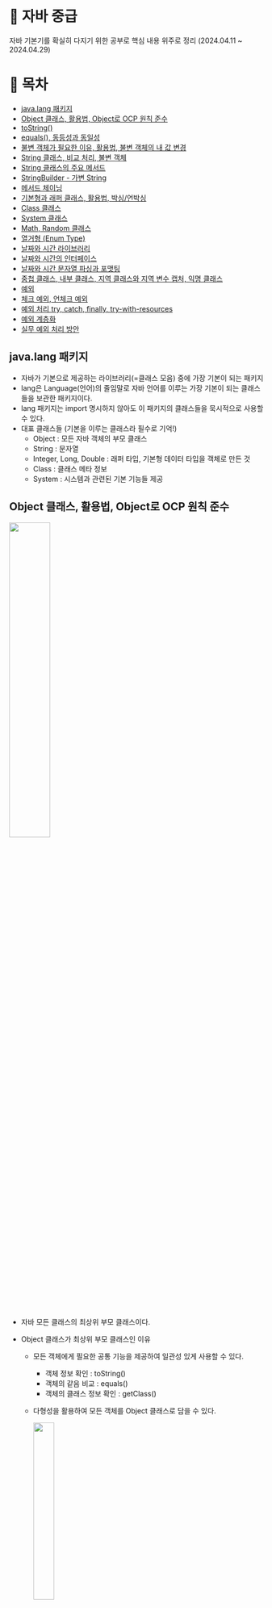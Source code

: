 # :rocket: 자바 중급
자바 기본기를 확실히 다지기 위한 공부로 핵심 내용 위주로 정리 (2024.04.11 ~ 2024.04.29)


# :page_facing_up: 목차
- <a href="#0"> java.lang 패키지 </a> 
- <a href="#1"> Object 클래스, 활용법, Object로 OCP 원칙 준수 </a> 
- <a href="#2"> toString() </a>
- <a href="#3"> equals(), 동등성과 동일성 </a>
- <a href="#4"> 불변 객체가 필요한 이유, 활용법, 불변 객체의 내 값 변경 </a>
- <a href="#5"> String 클래스, 비교 처리, 불변 객체 </a>
- <a href="#6"> String 클래스의 주요 메서드 </a>
- <a href="#7"> StringBuilder - 가변 String </a> 
- <a href="#8"> 메서드 체이닝 </a>
- <a href="#9"> 기본형과 래퍼 클래스, 활용법, 박싱/언박싱 </a> 
- <a href="#10"> Class 클래스 </a>
- <a href="#11"> System 클래스 </a>
- <a href="#12"> Math, Random 클래스 </a>
- <a href="#13"> 열거형 (Enum Type) </a>
- <a href="#14"> 날짜와 시간 라이브러리 </a>
- <a href="#15"> 날짜와 시간의 인터페이스 </a>
- <a href="#16"> 날짜와 시간 문자열 파싱과 포맷팅 </a>
- <a href="#17"> 중첩 클래스, 내부 클래스, 지역 클래스와 지역 변수 캡처, 익명 클래스 </a>
- <a href="#18"> 예외 </a>
- <a href="#19"> 체크 예외, 언체크 예외 </a>
- <a href="#20"> 예외 처리 try, catch, finally, try-with-resources </a>
- <a href="#21"> 예외 계층화 </a>
- <a href="#22"> 실무 예외 처리 방안 </a>


## <b id="0"> java.lang 패키지 </b>
- 자바가 기본으로 제공하는 라이브러리(=클래스 모음) 중에 가장 기본이 되는 패키지
- lang은 Language(언어)의 줄임말로 자바 언어를 이루는 가장 기본이 되는 클래스들을 보관한 패키지이다.
- lang 패키지는 import 명시하지 않아도 이 패키지의 클래스들을 묵시적으로 사용할 수 있다.
- 대표 클래스들 (기본을 이루는 클래스라 필수로 기억!)
    - Object : 모든 자바 객체의 부모 클래스
    - String : 문자열
    - Integer, Long, Double : 래퍼 타입, 기본형 데이터 타입을 객체로 만든 것
    - Class  : 클래스 메타 정보
    - System : 시스템과 관련된 기본 기능들 제공


## <b id="1"> Object 클래스, 활용법, Object로 OCP 원칙 준수 </b>
<img src="https://github.com/K-Y-k/practice_java_basic/assets/102020649/ed2a901b-12ef-4680-bde0-6c99aa46b48d" width="40%"/>

- 자바 모든 클래스의 최상위 부모 클래스이다.
  
- Object 클래스가 최상위 부모 클래스인 이유
  - 모든 객체에게 필요한 공통 기능을 제공하여 일관성 있게 사용할 수 있다.
     - 객체 정보 확인         : toString()
     - 객체의 같음 비교       : equals()
     - 객체의 클래스 정보 확인 : getClass()

  - 다형성을 활용하여 모든 객체를 Object 클래스로 담을 수 있다.
    
      <img src="https://github.com/K-Y-k/practice_java_basic/assets/102020649/848541e9-c6c4-4f8f-9571-9972c1ce7ea9" width="30%"/>
      
     - 부모는 자식을 담을 수 있는데

       Object 클래스는 최상위 부모라서 모든 객체를 참조할 수 있어
    
       모든 자바 객체는 Object 타입으로 접근하여 다양한 타입의 객체를 통합적으로 처리할 수 있다.

  ex1) 모든 객체를 받을 수 있는 메서드를 만들 수 있다.
  
  ```
  public static void main(String[] args) {
      Dog dog = new Dog();
      Car car = new Car();
  
      action(dog);
      action(car);
  }
  
  // 여기서 매개변수의 객체를 최상위 부모라서 어떤 객체든 인자로 전달할 수 있다!
  private static void action(Object obj) {
      // Object의 메서드에는 각 객체들의 메서드가 없으므로 사용을 못한다.
      // 원래 다형적 참조 + 메서드 오버라이딩을 같이 활용해야 하지만
      // Object 클래스는 메서드 오버라이딩이 불가능하기에 다형성의 한계가 있다.
      //obj.sound();  Object는 sound()가 없다.
      //obj.move();   Object는 move()가 없다.
  
      // 그래서 Object 클래스에서는 각 객체에 맞는 다운캐스팅 필요하다.
      if (obj instanceof Dog dog) {
          // ((Dog)obj).sound(); 명시적인 다운캐스팅
          dog.sound(); // 자동 다운캐스팅
      } else if (obj instanceof Car car) {
          car.move();
      }
  }
  ```

  1. instanceof로 자식 객체들을 확인하고
  2. 다운 캐스팅하여 자식 객체들의 메서드를 활용할 수 있다.


  ex2) 모든 객체를 저장할 수 있는 배열을 만들 수 있다.

  ```
  public static void main(String[] args) {
      Dog dog = new Dog();
      Car car = new Car();
      Object object = new Object();
  
      Object[] objects = {dog, car, object};
      
      size(objects);
  }
  
  // Object는 모든 객체를 담을 수 있어
  // 참조 객체의 변경이 절대 일어날 수 없게 된다.
  private static void size(Object[] objects) {
      System.out.println("전달된 객체의 수는: " + objects.length);
  }
  ```

  - 서로 다른 모든 객체를 Object 배열로 담을 수 있다.
  - 즉, Object 덕분에 모든객체를 참조할 수 있다.


- Object 클래스로 인한 OCP 원칙 준수
   - Object와 toString 메서드가 없으면
      
     아무 관계 없는 객체의 정보를 출력하기 어려웠을 것이다.
   - 각 객체의 매개변수만 다른 중복 메서드를 만들어야 했을 것이다.
      
     각 구체적인 객체 타입에 의존적이게 된다.
     
     <img src="https://github.com/K-Y-k/practice_java_basic/assets/102020649/3adee2db-fb84-46c0-96e4-5fc387cf752a" width="60%"/>
     
   - 추상적인 Object 클래스에 의존하면
  
     OCP 개방 폐쇄의 원칙을 준수하게 된다.
     - Open : 새로운 클래스에 추가하고 toString()을 오버라이딩해서 기능을 확장할 수 있다.
     - closed: 새로운 클래스를 추가해도 Object와 toString()을 사용하는 클라이언트 코드는 변경하지 않는다.


## <b id="2"> toString() </b>
- 객체의 정보를 문자열 형태로 제공하는 메서드
- Object 클래스에 정의되어 모든 클래스에 상속받아 사용할 수 있다.
- 하지만 이 참조값 정보만 가지고는 객체 상태를 적절히 나타내지 못하여
    
  보통 toString()을 오버라이딩해서 
    
  필드 값 등의 유용한 정보를 제공하는 것이 일반적이다.
  
```
public class Car {
    private String carName;

    public Car(String carName) {
        this.carName = carName;
    }

    // toString()이 없어도 Object 부모 객체의 toString() 호출가능
}

public class Dog {
    private String dogName;
    private int age;

    public Dog(String dogName, int age) {
        this.dogName = dogName;
        this.age = age;
    }

    // Obejct 클래스의 toString() 오버라이드한 방식
    // ctrl + insert에 toString 항목으로 자동 완성이 된다.
    @Override
    public String toString() {
        // 직접 작성한 방식
//        return "dogName=" + dogName + "\" + "age=" + age;

        // 자동 완성된 방식
        return "Dog{" +
                "dogName='" + dogName + '\'' +
                ", age=" + age +
                '}';
    }
}

// 객체 정보를 출력하는 클래스를 만들어본 방식
public class ObjectPrinter {
    // 추상적인 Object에 의존한 다형성을 활용하여 매개변수 참조 객체가 모두 올 수 있게 했다.
    // 이 메서드의 원리가 System.out.println()에 객체를 넣으면 toString()이 호출되는 내부 동작 원리이다.
    public static void print(Object obj) {
      String string = "객체 정보 출력: " + obj.toString();
      System.out.println(string);
    }
}


public class ToStringMain2 {
    public static void main(String[] args) {
        Car car = new Car("Model Y");
        Dog dog1 = new Dog("멍멍이1", 2);
        Dog dog2 = new Dog("멍멍이2", 5);

        // toString 호출 방식들
        System.out.println("1. 단순 toString 호출 비교");
        System.out.println(car.toString());
        System.out.println(dog1.toString());
        System.out.println(dog2.toString());

        System.out.println("2. println 내부일 때 toString 호출 비교, println에는 toString()이 들어가 있어 객체변수만 넣어도 동일출력");
        System.out.println(car);
        System.out.println(dog1);
        System.out.println(dog2);

        System.out.println("3. Object 다형성 활용");
        ObjectPrinter.print(car);
        ObjectPrinter.print(dog1);
        ObjectPrinter.print(dog2);
    
        // 객체 참조값 직접 출력
        String refValue = Integer.toHexString(System.identityHashCode(dog1));
        System.out.println("refValue = " + refValue);
    }
}
```
  

## <b id="3"> equals(), 동등성과 동일성 </b>
- equals()는 동등성 비교를 위한 메서드
- 하지만 자바에서의 기본 equals() 메서드는 동일성으로 되어있어
    
  동등성으로 처리하려면 오버라이딩으로 재정의해야 한다.
    
  동등성 비교가 필요한 경우에만 equals()를 재정의하면 된다.
  ```
  public class UserV2 {
      private String id;
  
      public UserV2(String id) {
          this.id = id;
      }
  
      // 기본 동일성으로 제공하는 equals()를
      // 동등성으로 재정의한 오버라이딩
      // 최소한의 버전으로 버그가 발생할 수 있다.
      @Override
      public boolean equals(Object obj) {
          UserV2 user = (UserV2) obj;
  
          // 문자끼리의 ==은 equals()
          return id.equals(user.id);
      }
  
      // 완벽한 equals() 재정의 버전
      // ctrl + insert에 equals and hashCode() 항목 선택
      // 비교할 필드를 체크하며 next하기
      @Override
      public boolean equals(Object o) {
          if (this == o) return true;
          if (o == null || getClass() != o.getClass()) return false;
          UserV2 userV2 = (UserV2) o;
          return id.equals(userV2.id);
      }
  }
  
  public class EqualsMainV2 {
      public static void main(String[] args) {
          UserV2 user1 = new UserV2("id-100");
          UserV2 user2 = new UserV2("id-100");
  
          // UserV2에 equals()를 동등성으로 재정의하였으므로 서로 다른 결과가 나온다!
          System.out.println("identity = " + (user1 == user2));      // false
          System.out.println("equality = " + (user1.equals(user2))); // true
      }
  }
  ```

- 동일성 vs 동등성
  - 동일성
    - == 연산자를 사용하여
            
     두 객체의 참조가 같은 메모리의 동일한 인스턴스 객체인지 확인
            
  - 동등성
    - equals() 메서드를 사용하여
            
      두 객체가 논리적으로 동등한지 확인
            
    
  - ex)
    - User a = new User(”id-100”) // 참조값: x001
    - User b = new User(”id-100”) // 참조값: x002
    - 이 둘은 각 다른 메모리의 인스턴스이므로 동일성은 다르지만
            
      같은 객체이므로 동등성은 같다.


## <b id="4"> 불변 객체가 필요한 이유, 활용법, 불변 객체의 내부 값 변경 </b>
- 기본형과 참조형의 공유
    - 자바는 값을 복사해서 대입하는 원리이므로
    - 기본형은 하나의 값을 여러 변수에 절대 공유하지 않는다.
        
        ```
        // 아예 다른 메모리에 복사한 값이라 서로 다른 10들이다.
        int a = 10; // 10
        int b = a;  // 10
        
        b = 20;     // 서로 다른 메모리에 있으므로 b만 변경된다.
        ```
        
    - 참조형은 하나의 객체 참조값을 여러 변수에서 공유할 수 있다.
        
        ```java
        Address a = new Address("서울"); // x100
        Address b = a;                   // x100 : a의 참조값을 복사하여 대입
        
        b.setValue("부산"); // 같은 참조값을 공유하므로 a와 b의 필드값이 모두 변경
        ```
        
        - **공유 참조로 인한 사이드 이펙트 발생!**
            
            사이드 이펙트란 
            
            프로그래밍에서 **의도치 않게 어떤 계산이 주된 작업 외에 추가적인 보수 효과를 일으키는 것**
            
            여기서는 의도하지 않은 공유참조로 모두 변경되어 사이드 이펙트가 발생했다.


- 불변 객체
    - 객체의 상태(내부의 값, 필드, 멤버 변수)가 변하지 않는 객체이다.
    - 불변이라는 단순한 제약으로 사이드 이펙트의 큰 문제를 막을 수 있다.
        
        ```
        // 불변 객체
        public class ImmutableAddress {
            private final String value; // 내부 값이 변경되지 못하도록 final 키워드로 값을 고정
        
            public ImmutableAddress(String value) {
                this.value = value;
            }
        
            public String getValue() {
                return value;
            }
        
            // final로 고정했으므로 setter 사용 불가
            // final로 고정하지 않아도 setter를 사용하지 않으면 불변 객체지만 의도를 명확히 할 수 있다.
        //    public void setValue(String value) {
        //        this.value = value;
        //    }
        
            @Override
            public String toString() {
                return "Address{" +
                        "value='" + value + '\'' +
                        '}';
            }
        }
        
        public static void main(String[] args) {
            // 참조형 변수는 하나의 인스턴스를 공유할 수 있다.
            ImmutableAddress a = new ImmutableAddress("서울");
            ImmutableAddress b = a;                // 참조값 대입을 막을 수는 없다.
        
            System.out.println("a = " + a);        // 서울
            System.out.println("b = " + b);        // 서울
            
        //        b.setValue("부산");              // 불변 객체로 컴파일 오류
            b = new ImmutableAddress("부산");      // 다른 개발자가 못바꾼다는 것을 깨닫고 새로 생성
            System.out.println("부산 -> b");
            System.out.println("a = " + a);       // 서울
            System.out.println("b = " + b);       // 부산
        }
        ```
        


- 그러면 모두 불변으로 해야할까?
    - 가변으로 사용할 때는 가변으로 사용한다.
    - ex) 아이가 아직 어려서 아이의 주소를 변경할 때 가족 모두 변경하도록 여러 인스턴스를 하나로 참조한다.

- 불변 객체 사용 예시
    
    ```java
    // 불변 객체 : 객체의 상태(내부의 값, 필드, 멤버 변수)가 변하지 않는 객체이다.
    public class ImmutableAddress {
        private final String value; // 내부 값이 변경되지 못하도록 final 키워드로 값을 고정
    
        public ImmutableAddress(String value) {
            this.value = value;
        }
    
        public String getValue() {
            return value;
        }
    
        // final로 고정했으므로 setter 사용 불가
    
        @Override
        public String toString() {
            return "Address{" +
                    "value='" + value + '\'' +
                    '}';
        }
    }
    
    public class MemberV2 {
        private String name;
        private ImmutableAddress address; // 불변 객체 사용
    
        public MemberV2(String name, ImmutableAddress address) {
            this.name = name;
            this.address = address;
        }
    
        public String getName() {
            return name;
        }
    
        public void setName(String name) {
            this.name = name;
        }
    
        public ImmutableAddress getAddress() {
            return address;
        }
    
        public void setAddress(ImmutableAddress address) {
            this.address = address;
        }
    
        @Override
        public String toString() {
            return "MemberV1{" +
                    "name='" + name + '\'' +
                    ", address=" + address +
                    '}';
        }
    }
    
    public static void main(String[] args) {
        ImmutableAddress address = new ImmutableAddress("서울"); // 불변 객체의 주소 생성
    
        MemberV2 memberA = new MemberV2("회원A", address); // 서로 같은 주소 객체의 참조값으로 넣음
        MemberV2 memberB = new MemberV2("회원B", address); // 서로 같은 주소 객체의 참조값으로 넣음
    
        // 회원A, 회원B의 처음 주소는 모두 사용
        System.out.println("memberA = " + memberA);       // 서울
        System.out.println("memberB = " + memberB);       // 서울
    
        // 회원B의 주소만 부산으로 변경해야함
    //        memberB.getAddress().setValue("부산");      // 불변 객체로 인해 컴파일 오류
        memberB.setAddress(new ImmutableAddress("부산")); // 부산인 주소 객체를 새로 생성하고 객체 참조값 자체를 변경
        System.out.println("부산 -> memberB.address");
        System.out.println("memberA = " + memberA);      // 서울
        System.out.println("memberB = " + memberB);      // 부산
    }
    ```


- 불변 객체의 내부 값 변경
    - 불변 객체도 값을 변경해야 하는 메서드가 필요하면?
      - 기존 객체의 값을 그대로 두고
        
        변경된 값을 넣은 새로운 객체로 생성하고 반환한다.
        
        이때 관례로 명칭을 with로 사용한다.
        
        즉, 새로운 객체를 생성하므로 값이 자주 바뀔 경우 가변 객체로 하자.
        
    ```
    // 불변 객체
    public class ImmutableObj {
        private final int value;
    
        public ImmutableObj(int value) {
            this.value = value;
        }
    
        public int getValue() {
            return value;
        }
    
        // 불변 객체에서의 필드 값 변경 메서드
        public ImmutableObj add(int addValue) {
            int result = value + addValue;
    
            // 필드 값을 변경하기 위해 새로 생성한 불변 객체를 반환한다.
            return new ImmutableObj(result);
        }
    }
    
    public static void main(String[] args) {
        ImmutableObj obj1 = new ImmutableObj(10);
        ImmutableObj obj2 = obj1.add(20); // 연산하여 변경된 값을 반환한 새로운 객체의 참조값을 새로운 객체 변수에 대입한다.
    
        // 계산 이후에도 기존값과 신규값 모두 확인이 가능
        System.out.println("obj1 = " + obj1.getValue()); // 10
        System.out.println("obj2 = " + obj2.getValue()); // 30
    }
    ```
    
    ```
    public class ImmutableMyDate {
        private final int year;
        private final int month;
        private final int day;
    
        public ImmutableMyDate(int year, int month, int day) {
            this.year = year;
            this.month = month;
            this.day = day;
        }
    
        // 불변 객체에서의 내부 값을 변경하려면
        // 새로운 객체로 생성해서 반환하기
        // 불변 객체에서 새로운 값을 넣어서 반환할 때는 with로 표현
        public ImmutableMyDate withYear(int newYear) {
            return new ImmutableMyDate(newYear, month, day);
        }
    
        public ImmutableMyDate withMonth(int newMonth) {
            return new ImmutableMyDate(year, newMonth, day);
        }
    
        public ImmutableMyDate withDay(int newDay) {
            return new ImmutableMyDate(year, month, newDay);
        }
    
        @Override
        public String toString() {
            return year + "-" + month + "-" + day;
        }
    }
    
    public static void main(String[] args) {
        ImmutableMyDate date1 = new ImmutableMyDate(2024, 1, 1); // x001
        ImmutableMyDate date2 = date1;          // date1과 같은 객체 참조값으로 공유, x001
    
        System.out.println("date1 = " + date1); // 2024-1-1, x001
        System.out.println("date2 = " + date2); // 2024-1-1, x001
    
        System.out.println("2025 -> date1");
    
        date1 = date1.withYear(2025);           // 변경한 년도 값을 넣은 새로운 객체를 생성하여 반환된 참조값으로 변경, x002
        System.out.println("date1 = " + date1); // 2025-1-1, x002
        System.out.println("date2 = " + date2); // 2024-1-1, x001
    }
    ```


## <b id="5"> String 클래스, 비교 처리, 불변 객체 </b>



## <b id="6"> String 클래스의 주요 메서드 </b>



## <b id="7"> StringBuilder - 가변 String </b>



## <b id="8"> 메서드 체이닝 </b>



## <b id="9"> 기본형과 래퍼 클래스, 활용법, 박싱/언박싱 </b>



## <b id="10"> Class 클래스 </b>



## <b id="11"> System 클래스 </b>



## <b id="12"> Math, Random 클래스 </b>



## <b id="13"> 열거형 (Enum Type) </b>



## <b id="14"> 날짜와 시간 라이브러리 </b>



## <b id="15"> 날짜와 시간의 인터페이스 </b>



## <b id="16"> 날짜와 시간 문자열 파싱과 포맷팅 </b>



## <b id="17"> 중첩 클래스, 내부 클래스, 지역 클래스와 지역 변수 캡처, 익명 클래스 </b>



## <b id="18"> 예외 </b>



## <b id="19"> 체크 예외, 언체크 예외 </b>



## <b id="20"> 예외 처리 try, catch, finally, try-with-resources </b>



## <b id="21"> 예외 계층화 </b>



## <b id="22"> 실무 예외 처리 방안 </b>
